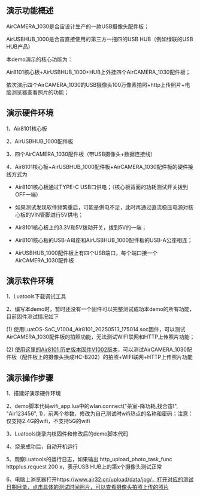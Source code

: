 
## 演示功能概述

AirCAMERA_1030是合宙设计生产的一款USB摄像头配件板；

AirUSBHUB_1000是合宙直接使用的第三方一拖四的USB HUB（例如绿联的USB HUB产品）

本demo演示的核心功能为：

Air8101核心板+AirUSBHUB_1000+HUB上外挂四个AirCAMERA_1030配件板；

依次演示四个AirCAMERA_1030的USB摄像头100万像素拍照+http上传照片+电脑浏览器查看照片的功能；


## 演示硬件环境

1、Air8101核心板

2、AirUSBHUB_1000配件板

3、四个AirCAMERA_1030配件板（带USB摄像头+数据连接线）

4、Air8101核心板+AirUSBHUB_1000配件板+AirCAMERA_1030配件板的硬件接线方式为

- Air8101核心板通过TYPE-C USB口供电；（核心板背面的功耗测试开关拨到OFF一端）

- 如果测试发现软件频繁重启，可能是供电不足，此时再通过直流稳压电源对核心板的VIN管脚进行5V供电；

- Air8101核心板上的3.3V和5V拨动开关，拨到5V的一端；

- Air8101核心板的USB-A母座和AirUSBHUB_1000配件板的USB-A公座相连；

- AirUSBHUB_1000配件板上有四个USB端口，每个端口接一个AirCAMERA_1030配件板


## 演示软件环境

1、Luatools下载调试工具

2、编写本demo时，暂时还没有一个固件可以完整测试成功本demo的所有功能，目前固件测试情况如下

   (1) 使用LuatOS-SoC_V1004_Air8101_20250513_175014.soc固件，可以测试AirCAMERA_1030配件板的拍照功能，无法测试WIFI联网和HTTP上传照片功能；

   (2) [使用这里的Air8101 历史版本固件V1002版本](https://docs.openluat.com/air8101/luatos/firmware/#1)，可以测试AirCAMERA_1030配件板（配件板上的摄像头换成HC-B202）的拍照+WIFI联网+HTTP上传照片功能

## 演示操作步骤

1、搭建好演示硬件环境

2、demo脚本代码wifi_app.lua中的wlan.connect("茶室-降功耗,找合宙!", "Air123456", 1)，前两个参数，修改为自己测试时wifi热点的名称和密码；注意：仅支持2.4G的wifi，不支持5G的wifi

3、Luatools烧录内核固件和修改后的demo脚本代码

4、烧录成功后，自动开机运行

5、观察Luatools的运行日志，如果输出 http_upload_photo_task_func httpplus.request 200 x，表示USB HUB上的第x个摄像头测试正常

6、电脑上浏览器打开https://www.air32.cn/upload/data/jpg/，打开对应的测试日期目录，点击具体的测试时间照片，可以查看摄像头拍照上传的照片
   

